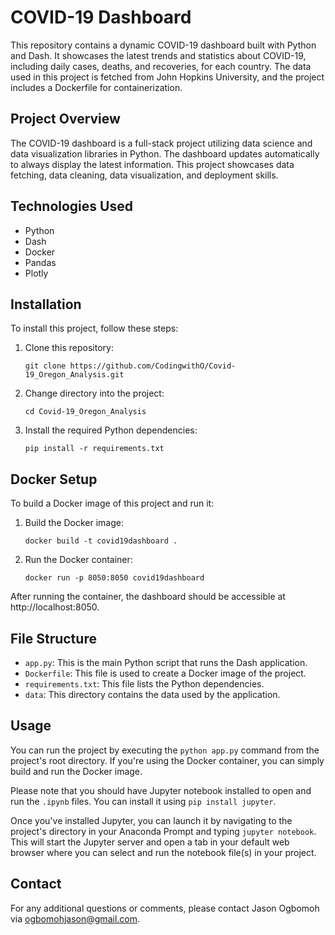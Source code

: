 # COVID-19 Dashboard

This repository contains a dynamic COVID-19 dashboard built with Python and Dash. It showcases the latest trends and statistics about COVID-19, including daily cases, deaths, and recoveries, for each country. The data used in this project is fetched from John Hopkins University, and the project includes a Dockerfile for containerization.

## Project Overview

The COVID-19 dashboard is a full-stack project utilizing data science and data visualization libraries in Python. The dashboard updates automatically to always display the latest information. This project showcases data fetching, data cleaning, data visualization, and deployment skills.

## Technologies Used

* Python
* Dash
* Docker
* Pandas
* Plotly

## Installation

To install this project, follow these steps:

1. Clone this repository: 
   ```
   git clone https://github.com/CodingwithO/Covid-19_Oregon_Analysis.git
   ```
2. Change directory into the project: 
   ```
   cd Covid-19_Oregon_Analysis
   ```
3. Install the required Python dependencies: 
   ```
   pip install -r requirements.txt
   ```

## Docker Setup

To build a Docker image of this project and run it:

1. Build the Docker image: 
   ```
   docker build -t covid19dashboard .
   ```
2. Run the Docker container: 
   ```
   docker run -p 8050:8050 covid19dashboard
   ```
After running the container, the dashboard should be accessible at http://localhost:8050.

## File Structure

* `app.py`: This is the main Python script that runs the Dash application.
* `Dockerfile`: This file is used to create a Docker image of the project.
* `requirements.txt`: This file lists the Python dependencies.
* `data`: This directory contains the data used by the application.

## Usage

You can run the project by executing the `python app.py` command from the project's root directory. If you're using the Docker container, you can simply build and run the Docker image.

Please note that you should have Jupyter notebook installed to open and run the `.ipynb` files. You can install it using `pip install jupyter`.

Once you've installed Jupyter, you can launch it by navigating to the project's directory in your Anaconda Prompt and typing `jupyter notebook`. This will start the Jupyter server and open a tab in your default web browser where you can select and run the notebook file(s) in your project.

## Contact

For any additional questions or comments, please contact Jason Ogbomoh via [ogbomohjason@gmail.com](mailto:ogbomohjason@gmail.com).